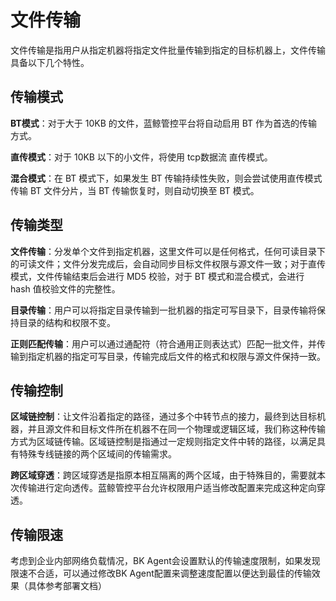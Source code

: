 # 文件传输

文件传输是指用户从指定机器将指定文件批量传输到指定的目标机器上，文件传输具备以下几个特性。

## 传输模式

**BT模式**：对于大于 10KB 的文件，蓝鲸管控平台将自动启用 BT 作为首选的传输方式。

**直传模式**：对于 10KB 以下的小文件，将使用 tcp数据流 直传模式。

**混合模式**：在 BT 模式下，如果发生 BT 传输持续性失败，则会尝试使用直传模式传输 BT 文件分片，当 BT 传输恢复时，则自动切换至 BT 模式。

## 传输类型

**文件传输**：分发单个文件到指定机器，这里文件可以是任何格式，任何可读目录下的可读文件；文件分发完成后，会自动同步目标文件权限与源文件一致；对于直传模式，文件传输结束后会进行 MD5 校验，对于
BT 模式和混合模式，会进行 hash 值校验文件的完整性。

**目录传输**：用户可以将指定目录传输到一批机器的指定可写目录下，目录传输将保持目录的结构和权限不变。

**正则匹配传输**：用户可以通过通配符（符合通用正则表达式）匹配一批文件，并传输到指定机器的指定可写目录，传输完成后文件的格式和权限与源文件保持一致。

## 传输控制

**区域链控制**：让文件沿着指定的路径，通过多个中转节点的接力，最终到达目标机器，并且源文件和目标文件所在机器不在同一个物理或逻辑区域，我们称这种传输方式为区域链传输。区域链控制是指通过一定规则指定文件中转的路径，以满足具有特殊专线链接的两个区域间的传输需求。

**跨区域穿透**：跨区域穿透是指原本相互隔离的两个区域，由于特殊目的，需要就本次传输进行定向透传。蓝鲸管控平台允许权限用户适当修改配置来完成这种定向穿透。

## 传输限速

考虑到企业内部网络负载情况，BK Agent会设置默认的传输速度限制，如果发现限速不合适，可以通过修改BK Agent配置来调整速度配置以便达到最佳的传输效果（具体参考部署文档）
